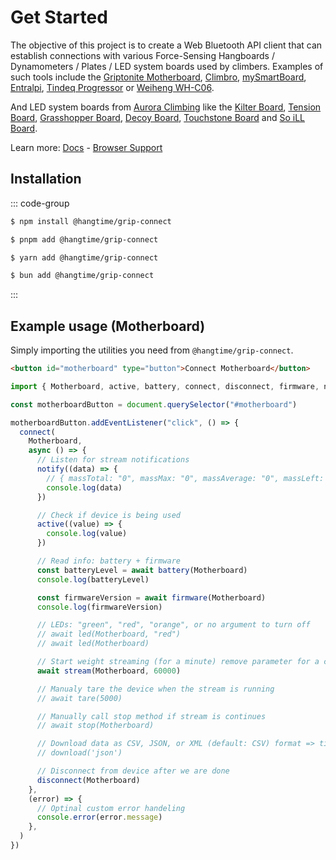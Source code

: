 # Get Started

The objective of this project is to create a Web Bluetooth API client that can establish connections with various
Force-Sensing Hangboards / Dynamometers / Plates / LED system boards used by climbers. Examples of such tools include
the [Griptonite Motherboard](https://griptonite.io/shop/motherboard/), [Climbro](https://climbro.com/),
[mySmartBoard](https://www.smartboard-climbing.com/), [Entralpi](https://entralpi.com/),
[Tindeq Progressor](https://tindeq.com/) or
[Weiheng WH-C06](https://weihengmanufacturer.com/products/wh-c06-bluetooth-300kg-hanging-scale/).

And LED system boards from [Aurora Climbing](https://auroraclimbing.com/) like the
[Kilter Board](https://settercloset.com/pages/the-kilter-board),
[Tension Board](https://tensionclimbing.com/product/tension-board-2/),
[Grasshopper Board](https://grasshopperclimbing.com/products/),
[Decoy Board](https://decoy-holds.com/pages/decoy-board), [Touchstone Board](https://touchstoneboardapp.com/) and
[So iLL Board](https://apps.apple.com/us/app/so-ill-board/id1358056082).

Learn more: [Docs](https://stevie-ray.github.io/hangtime-grip-connect/) -
[Browser Support](https://caniuse.com/web-bluetooth)

## Installation

::: code-group

```sh [npm]
$ npm install @hangtime/grip-connect
```

```sh [pnpm]
$ pnpm add @hangtime/grip-connect
```

```sh [yarn]
$ yarn add @hangtime/grip-connect
```

```sh [bun]
$ bun add @hangtime/grip-connect
```

:::

## Example usage (Motherboard)

Simply importing the utilities you need from `@hangtime/grip-connect`.

```html
<button id="motherboard" type="button">Connect Motherboard</button>
```

```js
import { Motherboard, active, battery, connect, disconnect, firmware, notify, stream } from "@hangtime/grip-connect"

const motherboardButton = document.querySelector("#motherboard")

motherboardButton.addEventListener("click", () => {
  connect(
    Motherboard,
    async () => {
      // Listen for stream notifications
      notify((data) => {
        // { massTotal: "0", massMax: "0", massAverage: "0", massLeft: "0", massCenter: "0", massRight: "0" }
        console.log(data)
      })

      // Check if device is being used
      active((value) => {
        console.log(value)
      })

      // Read info: battery + firmware
      const batteryLevel = await battery(Motherboard)
      console.log(batteryLevel)

      const firmwareVersion = await firmware(Motherboard)
      console.log(firmwareVersion)

      // LEDs: "green", "red", "orange", or no argument to turn off
      // await led(Motherboard, "red")
      // await led(Motherboard)

      // Start weight streaming (for a minute) remove parameter for a continues stream
      await stream(Motherboard, 60000)

      // Manualy tare the device when the stream is running
      // await tare(5000)

      // Manually call stop method if stream is continues
      // await stop(Motherboard)

      // Download data as CSV, JSON, or XML (default: CSV) format => timestamp, frame, battery, samples, masses
      // download('json')

      // Disconnect from device after we are done
      disconnect(Motherboard)
    },
    (error) => {
      // Optinal custom error handeling
      console.error(error.message)
    },
  )
})
```
